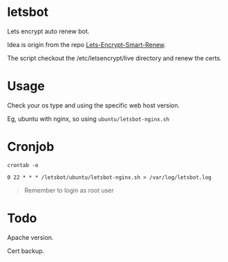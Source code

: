 # letsbot

Lets encrypt auto renew bot.

Idea is origin from the repo [Lets-Encrypt-Smart-Renew](https://github.com/ScottHelme/Lets-Encrypt-Smart-Renew).

The script checkout the /etc/letsencrypt/live directory and renew the certs.

# Usage

Check your os type and using the specific web host version.

Eg, ubuntu with nginx, so using `ubuntu/letsbot-nginx.sh`

# Cronjob

```
crontab -e

0 22 * * * /letsbot/ubuntu/letsbot-nginx.sh > /var/log/letsbot.log
```

> Remember to login as root user

# Todo

Apache version.

Cert backup.
